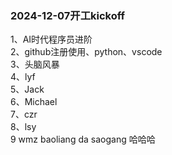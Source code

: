 ### 2024-12-07开工kickoff

1、AI时代程序员进阶 </br>
2、github注册使用、python、vscode </br>
3、头脑风暴 </br>
4、lyf</br>
5、Jack</br>
6、Michael</br>
7、czr</br>
8、lsy</br>
9 wmz
baoliang da saogang
哈哈哈